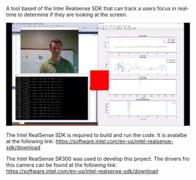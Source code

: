 A tool based of the Inter Realsense SDK that can track a users focus in real-time to determine if they are looking at the screen.

![System in Action](Picture1.png)

The Intel RealSense SDK is required to build and run the code.  It is avaialbe at the following link:
https://software.intel.com/en-us/intel-realsense-sdk/download

The Intel RealSense SR300 was used to develop this project.  The drivers fro this camera can be found at the following link:
https://software.intel.com/en-us/intel-realsense-sdk/download
